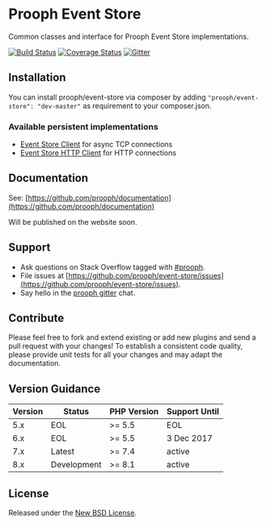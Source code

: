 # Prooph Event Store

Common classes and interface for Prooph Event Store implementations.

[![Build Status](https://travis-ci.org/prooph/event-store.svg?branch=master)](https://travis-ci.org/prooph/event-store)
[![Coverage Status](https://coveralls.io/repos/github/prooph/event-store/badge.svg?branch=master)](https://coveralls.io/github/prooph/event-store?branch=master)
[![Gitter](https://badges.gitter.im/Join%20Chat.svg)](https://gitter.im/prooph/improoph)

## Installation

You can install prooph/event-store via composer by adding `"prooph/event-store": "dev-master"` as requirement to your composer.json.

### Available persistent implementations

- [Event Store Client](https://github.com/prooph/event-store-client) for async TCP connections
- [Event Store HTTP Client](https://github.com/prooph/event-store-http-client) for HTTP connections

## Documentation

See: [https://github.com/prooph/documentation](https://github.com/prooph/documentation)

Will be published on the website soon.

## Support

- Ask questions on Stack Overflow tagged with [#prooph](https://stackoverflow.com/questions/tagged/prooph).
- File issues at [https://github.com/prooph/event-store/issues](https://github.com/prooph/event-store/issues).
- Say hello in the [prooph gitter](https://gitter.im/prooph/improoph) chat.

## Contribute

Please feel free to fork and extend existing or add new plugins and send a pull request with your changes!
To establish a consistent code quality, please provide unit tests for all your changes and may adapt the documentation.

## Version Guidance

| Version | Status      | PHP Version | Support Until |
|---------|-------------|-------------|---------------|
| 5.x     | EOL         | >= 5.5      | EOL           |
| 6.x     | EOL         | >= 5.5      | 3 Dec 2017    |
| 7.x     | Latest      | >= 7.4      | active        |
| 8.x     | Development | >= 8.1      | active        |

## License

Released under the [New BSD License](LICENSE).
